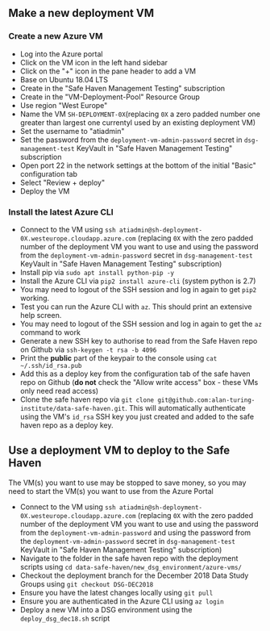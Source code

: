 

## Make a new deployment VM
### Create a new Azure VM
- Log into the Azure portal
- Click on the VM icon in the left hand sidebar
- Click on the "+" icon in the pane header to add a VM
- Base on Ubuntu 18.04 LTS
- Create in the "Safe Haven Management Testing" subscription
- Create in the "VM-Deployment-Pool" Resource Group
- Use region "West Europe"
- Name the VM `SH-DEPLOYMENT-0X`(replacing `0X` a zero padded number one greater than largest one currentyl used by an existing deployment VM)
- Set the username to "atiadmin"
- Set the password from the `deployment-vm-admin-password` secret in `dsg-management-test` KeyVault in "Safe Haven Management Testing" subscription
- Open port 22 in the network settings at the bottom of the initial "Basic" configuration tab
- Select "Review + deploy"
- Deploy the VM

### Install the latest Azure CLI
- Connect to the VM using `ssh atiadmin@sh-deployment-0X.westeurope.cloudapp.azure.com` (replacing `0X` with the zero padded number of the deployment VM you want to use and using the password from the `deployment-vm-admin-password` secret in `dsg-management-test` KeyVault in "Safe Haven Management Testing" subscription)
- Install pip via `sudo apt install python-pip -y`
- Install the Azure CLI via `pip2 install azure-cli` (system python is 2.7)
- You may need to logout of the SSH session and log in again to get `pip2` working.
- Test you can run the Azure CLI with `az`. This should print an extensive help screen.
- You may need to logout of the SSH session and log in again to get the `az` command to work
- Generate a new SSH key to authorise to read from the Safe Haven repo on Github via `ssh-keygen -t rsa -b 4096`
- Print the **public** part of the keypair to the console using `cat ~/.ssh/id_rsa.pub`
- Add this as a deploy key from the configuration tab of the safe haven repo on Github (**do not** check the "Allow write access" box - these VMs only need read access) 
- Clone the safe haven repo via `git clone git@github.com:alan-turing-institute/data-safe-haven.git`. This will automatically authenticate using the VM's `id_rsa` SSH key you just created and added to the safe haven repo as a deploy key.


## Use a deployment VM to deploy to the Safe Haven
The VM(s) you want to use may be stopped to save money, so you may need to start the VM(s) you want to use from the Azure Portal
- Connect to the VM using `ssh atiadmin@sh-deployment-0X.westeurope.cloudapp.azure.com` (replacing `0X` with the zero padded number of the deployment VM you want to use and using the password from the `deployment-vm-admin-password` and using the password from the `deployment-vm-admin-password` secret in `dsg-management-test` KeyVault in "Safe Haven Management Testing" subscription)
- Navigate to the folder in the safe haven repo with the deployment scripts using `cd data-safe-haven/new_dsg_environment/azure-vms/`
- Checkout the deployment branch for the December 2018 Data Study Groups using `git checkout DSG-DEC2018`
- Ensure you have the latest changes locally using `git pull`
- Ensure you are authenticated in the Azure CLI using `az login`
- Deploy a new VM into a DSG environment using the `deploy_dsg_dec18.sh` script

